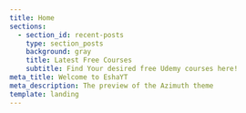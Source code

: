 ```yaml
---
title: Home
sections:
  - section_id: recent-posts
    type: section_posts
    background: gray
    title: Latest Free Courses
    subtitle: Find Your desired free Udemy courses here!
meta_title: Welcome to EshaYT
meta_description: The preview of the Azimuth theme
template: landing
---
```

